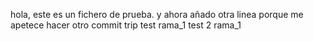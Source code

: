 hola, este es un fichero de prueba.
y ahora añado otra linea porque me apetece hacer otro commit
trip
test rama_1
test 2 rama_1
